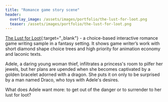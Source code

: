 ```yaml
---
title: "Romance game story scene"
header:
  overlay_image: /assets/images/portfolio/the-lust-for-loot.png
  teaser: /assets/images/portfolio/the-lust-for-loot.png
---
```


[The Lust for Loot](https://drive.google.com/file/d/19E9H504PGBhGSw5_eCG6ueVunHRu-ood/view?usp=sharing){:target="\_blank"} - a choice-based interactive romance game writing sample in a fantasy setting. It shows game writer’s work with short diamond shape choice trees and high priority for animation economy and laconic texts.

Adele, a daring young woman thief, infiltrates a princess's room to pilfer her jewels, but her plans are upended when she becomes captivated by a golden bracelet adorned with a dragon. She puts it on only to be surprised by a man named Draco, who toys with Adele's desires.

What does Adele want more: to get out of the danger or to surrender to her lust for loot?
